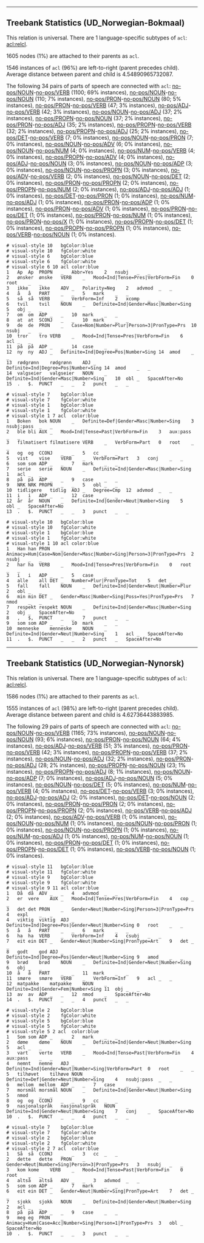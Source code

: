 

--------------------------------------------------------------------------------

## Treebank Statistics (UD_Norwegian-Bokmaal)

This relation is universal.
There are 1 language-specific subtypes of `acl`: [acl:relcl]().

1605 nodes (1%) are attached to their parents as `acl`.

1546 instances of `acl` (96%) are left-to-right (parent precedes child).
Average distance between parent and child is 4.54890965732087.

The following 34 pairs of parts of speech are connected with `acl`: [no-pos/NOUN]()-[no-pos/VERB]() (1100; 69% instances), [no-pos/NOUN]()-[no-pos/NOUN]() (110; 7% instances), [no-pos/PRON]()-[no-pos/NOUN]() (80; 5% instances), [no-pos/PRON]()-[no-pos/VERB]() (47; 3% instances), [no-pos/ADJ]()-[no-pos/VERB]() (42; 3% instances), [no-pos/NOUN]()-[no-pos/ADJ]() (37; 2% instances), [no-pos/PROPN]()-[no-pos/NOUN]() (37; 2% instances), [no-pos/PRON]()-[no-pos/ADJ]() (35; 2% instances), [no-pos/PROPN]()-[no-pos/VERB]() (32; 2% instances), [no-pos/PROPN]()-[no-pos/ADJ]() (25; 2% instances), [no-pos/DET]()-[no-pos/VERB]() (7; 0% instances), [no-pos/NOUN]()-[no-pos/PRON]() (7; 0% instances), [no-pos/NOUN]()-[no-pos/ADV]() (6; 0% instances), [no-pos/NOUN]()-[no-pos/NUM]() (4; 0% instances), [no-pos/NUM]()-[no-pos/VERB]() (4; 0% instances), [no-pos/PROPN]()-[no-pos/ADV]() (4; 0% instances), [no-pos/ADJ]()-[no-pos/NOUN]() (3; 0% instances), [no-pos/NOUN]()-[no-pos/ADP]() (3; 0% instances), [no-pos/NOUN]()-[no-pos/PROPN]() (3; 0% instances), [no-pos/ADV]()-[no-pos/VERB]() (2; 0% instances), [no-pos/NOUN]()-[no-pos/DET]() (2; 0% instances), [no-pos/PRON]()-[no-pos/PROPN]() (2; 0% instances), [no-pos/PROPN]()-[no-pos/NUM]() (2; 0% instances), [no-pos/ADJ]()-[no-pos/ADJ]() (1; 0% instances), [no-pos/DET]()-[no-pos/PRON]() (1; 0% instances), [no-pos/NUM]()-[no-pos/ADJ]() (1; 0% instances), [no-pos/PRON]()-[no-pos/ADP]() (1; 0% instances), [no-pos/PRON]()-[no-pos/ADV]() (1; 0% instances), [no-pos/PRON]()-[no-pos/DET]() (1; 0% instances), [no-pos/PRON]()-[no-pos/NUM]() (1; 0% instances), [no-pos/PRON]()-[no-pos/X]() (1; 0% instances), [no-pos/PROPN]()-[no-pos/DET]() (1; 0% instances), [no-pos/PROPN]()-[no-pos/PROPN]() (1; 0% instances), [no-pos/VERB]()-[no-pos/NOUN]() (1; 0% instances).


~~~ conllu
# visual-style 10	bgColor:blue
# visual-style 10	fgColor:white
# visual-style 6	bgColor:blue
# visual-style 6	fgColor:white
# visual-style 6 10 acl	color:blue
1	Ap	Ap	PROPN	_	Abbr=Yes	2	nsubj	_	_
2	ønsker	ønske	VERB	_	Mood=Ind|Tense=Pres|VerbForm=Fin	0	root	_	_
3	ikke	ikke	ADV	_	Polarity=Neg	2	advmod	_	_
4	å	å	PART	_	_	5	mark	_	_
5	så	så	VERB	_	VerbForm=Inf	2	xcomp	_	_
6	tvil	tvil	NOUN	_	Definite=Ind|Gender=Masc|Number=Sing	5	obj	_	_
7	om	om	ADP	_	_	10	mark	_	_
8	at	at	SCONJ	_	_	10	mark	_	_
9	de	de	PRON	_	Case=Nom|Number=Plur|Person=3|PronType=Prs	10	nsubj	_	_
10	tror	tro	VERB	_	Mood=Ind|Tense=Pres|VerbForm=Fin	6	acl	_	_
11	på	på	ADP	_	_	14	case	_	_
12	ny	ny	ADJ	_	Definite=Ind|Degree=Pos|Number=Sing	14	amod	_	_
13	rødgrønn	rødgrønn	ADJ	_	Definite=Ind|Degree=Pos|Number=Sing	14	amod	_	_
14	valgseier	valgseier	NOUN	_	Definite=Ind|Gender=Masc|Number=Sing	10	obl	_	SpaceAfter=No
15	.	$.	PUNCT	_	_	2	punct	_	_

~~~


~~~ conllu
# visual-style 7	bgColor:blue
# visual-style 7	fgColor:white
# visual-style 1	bgColor:blue
# visual-style 1	fgColor:white
# visual-style 1 7 acl	color:blue
1	Boken	bok	NOUN	_	Definite=Def|Gender=Masc|Number=Sing	3	nsubj:pass	_	_
2	ble	bli	AUX	_	Mood=Ind|Tense=Past|VerbForm=Fin	3	aux:pass	_	_
3	filmatisert	filmatisere	VERB	_	VerbForm=Part	0	root	_	_
4	og	og	CCONJ	_	_	5	cc	_	_
5	vist	vise	VERB	_	VerbForm=Part	3	conj	_	_
6	som	som	ADP	_	_	7	mark	_	_
7	serie	serie	NOUN	_	Definite=Ind|Gender=Masc|Number=Sing	1	acl	_	_
8	på	på	ADP	_	_	9	case	_	_
9	NRK	NRK	PROPN	_	_	5	obl	_	_
10	tidligere	tidlig	ADJ	_	Degree=Cmp	12	advmod	_	_
11	i	i	ADP	_	_	12	case	_	_
12	år	år	NOUN	_	Definite=Ind|Gender=Neut|Number=Sing	5	obl	_	SpaceAfter=No
13	.	$.	PUNCT	_	_	3	punct	_	_

~~~


~~~ conllu
# visual-style 10	bgColor:blue
# visual-style 10	fgColor:white
# visual-style 1	bgColor:blue
# visual-style 1	fgColor:white
# visual-style 1 10 acl	color:blue
1	Han	han	PRON	_	Animacy=Hum|Case=Nom|Gender=Masc|Number=Sing|Person=3|PronType=Prs	2	nsubj	_	_
2	har	ha	VERB	_	Mood=Ind|Tense=Pres|VerbForm=Fin	0	root	_	_
3	i	i	ADP	_	_	5	case	_	_
4	alle	all	DET	_	Number=Plur|PronType=Tot	5	det	_	_
5	fall	fall	NOUN	_	Definite=Ind|Gender=Neut|Number=Plur	2	obl	_	_
6	min	min	DET	_	Gender=Masc|Number=Sing|Poss=Yes|PronType=Prs	7	nmod	_	_
7	respekt	respekt	NOUN	_	Definite=Ind|Gender=Masc|Number=Sing	2	obj	_	SpaceAfter=No
8	,	$,	PUNCT	_	_	7	punct	_	_
9	som	som	ADP	_	_	10	mark	_	_
10	menneske	menneske	NOUN	_	Definite=Ind|Gender=Neut|Number=Sing	1	acl	_	SpaceAfter=No
11	.	$.	PUNCT	_	_	2	punct	_	SpaceAfter=No

~~~




--------------------------------------------------------------------------------

## Treebank Statistics (UD_Norwegian-Nynorsk)

This relation is universal.
There are 1 language-specific subtypes of `acl`: [acl:relcl]().

1586 nodes (1%) are attached to their parents as `acl`.

1555 instances of `acl` (98%) are left-to-right (parent precedes child).
Average distance between parent and child is 4.62736443883985.

The following 29 pairs of parts of speech are connected with `acl`: [no-pos/NOUN]()-[no-pos/VERB]() (1165; 73% instances), [no-pos/NOUN]()-[no-pos/NOUN]() (93; 6% instances), [no-pos/PRON]()-[no-pos/NOUN]() (64; 4% instances), [no-pos/ADJ]()-[no-pos/VERB]() (51; 3% instances), [no-pos/PRON]()-[no-pos/VERB]() (42; 3% instances), [no-pos/PROPN]()-[no-pos/VERB]() (37; 2% instances), [no-pos/NOUN]()-[no-pos/ADJ]() (32; 2% instances), [no-pos/PRON]()-[no-pos/ADJ]() (28; 2% instances), [no-pos/PROPN]()-[no-pos/NOUN]() (23; 1% instances), [no-pos/PROPN]()-[no-pos/ADJ]() (8; 1% instances), [no-pos/NOUN]()-[no-pos/ADP]() (7; 0% instances), [no-pos/ADJ]()-[no-pos/NOUN]() (5; 0% instances), [no-pos/NOUN]()-[no-pos/DET]() (5; 0% instances), [no-pos/NUM]()-[no-pos/VERB]() (4; 0% instances), [no-pos/DET]()-[no-pos/VERB]() (3; 0% instances), [no-pos/ADJ]()-[no-pos/ADJ]() (2; 0% instances), [no-pos/DET]()-[no-pos/NOUN]() (2; 0% instances), [no-pos/PRON]()-[no-pos/PRON]() (2; 0% instances), [no-pos/PROPN]()-[no-pos/PROPN]() (2; 0% instances), [no-pos/VERB]()-[no-pos/ADJ]() (2; 0% instances), [no-pos/ADV]()-[no-pos/VERB]() (1; 0% instances), [no-pos/NOUN]()-[no-pos/NUM]() (1; 0% instances), [no-pos/NOUN]()-[no-pos/PRON]() (1; 0% instances), [no-pos/NOUN]()-[no-pos/PROPN]() (1; 0% instances), [no-pos/NUM]()-[no-pos/ADJ]() (1; 0% instances), [no-pos/NUM]()-[no-pos/NOUN]() (1; 0% instances), [no-pos/PRON]()-[no-pos/DET]() (1; 0% instances), [no-pos/PROPN]()-[no-pos/DET]() (1; 0% instances), [no-pos/VERB]()-[no-pos/NOUN]() (1; 0% instances).


~~~ conllu
# visual-style 11	bgColor:blue
# visual-style 11	fgColor:white
# visual-style 9	bgColor:blue
# visual-style 9	fgColor:white
# visual-style 9 11 acl	color:blue
1	Då	då	ADV	_	_	4	advmod	_	_
2	er	vere	AUX	_	Mood=Ind|Tense=Pres|VerbForm=Fin	4	cop	_	_
3	det	det	PRON	_	Gender=Neut|Number=Sing|Person=3|PronType=Prs	4	expl	_	_
4	viktig	viktig	ADJ	_	Definite=Ind|Degree=Pos|Gender=Neut|Number=Sing	0	root	_	_
5	å	å	PART	_	_	6	mark	_	_
6	ha	ha	VERB	_	VerbForm=Inf	4	csubj	_	_
7	eit	ein	DET	_	Gender=Neut|Number=Sing|PronType=Art	9	det	_	_
8	godt	god	ADJ	_	Definite=Ind|Degree=Pos|Gender=Neut|Number=Sing	9	amod	_	_
9	brød	brød	NOUN	_	Definite=Ind|Gender=Neut|Number=Sing	6	obj	_	_
10	å	å	PART	_	_	11	mark	_	_
11	smøre	smøre	VERB	_	VerbForm=Inf	9	acl	_	_
12	matpakke	matpakke	NOUN	_	Definite=Ind|Gender=Fem|Number=Sing	11	obj	_	_
13	av	av	ADP	_	_	12	nmod	_	SpaceAfter=No
14	.	$.	PUNCT	_	_	4	punct	_	_

~~~


~~~ conllu
# visual-style 2	bgColor:blue
# visual-style 2	fgColor:white
# visual-style 5	bgColor:blue
# visual-style 5	fgColor:white
# visual-style 5 2 acl	color:blue
1	Som	som	ADP	_	_	2	mark	_	_
2	døme	døme	NOUN	_	Definite=Ind|Gender=Neut|Number=Sing	5	acl	_	_
3	vart	verte	VERB	_	Mood=Ind|Tense=Past|VerbForm=Fin	4	aux:pass	_	_
4	nemnt	nemne	ADJ	_	Definite=Ind|Gender=Neut|Number=Sing|VerbForm=Part	0	root	_	_
5	tilhøvet	tilhøve	NOUN	_	Definite=Def|Gender=Neut|Number=Sing	4	nsubj:pass	_	_
6	mellom	mellom	ADP	_	_	7	case	_	_
7	morsmål	morsmål	NOUN	_	Definite=Ind|Gender=Neut|Number=Sing	5	nmod	_	_
8	og	og	CCONJ	_	_	9	cc	_	_
9	nasjonalspråk	nasjonalspråk	NOUN	_	Definite=Ind|Gender=Neut|Number=Sing	7	conj	_	SpaceAfter=No
10	.	$.	PUNCT	_	_	4	punct	_	_

~~~


~~~ conllu
# visual-style 7	bgColor:blue
# visual-style 7	fgColor:white
# visual-style 2	bgColor:blue
# visual-style 2	fgColor:white
# visual-style 2 7 acl	color:blue
1	Så	så	CCONJ	_	_	3	cc	_	_
2	dette	dette	PRON	_	Gender=Neut|Number=Sing|Person=3|PronType=Prs	3	nsubj	_	_
3	kom	kome	VERB	_	Mood=Ind|Tense=Past|VerbForm=Fin	0	root	_	_
4	altså	altså	ADV	_	_	3	advmod	_	_
5	som	som	ADP	_	_	7	mark	_	_
6	eit	ein	DET	_	Gender=Neut|Number=Sing|PronType=Art	7	det	_	_
7	sjokk	sjokk	NOUN	_	Definite=Ind|Gender=Neut|Number=Sing	2	acl	_	_
8	på	på	ADP	_	_	9	case	_	_
9	meg	eg	PRON	_	Animacy=Hum|Case=Acc|Number=Sing|Person=1|PronType=Prs	3	obl	_	SpaceAfter=No
10	.	$.	PUNCT	_	_	3	punct	_	_

~~~


